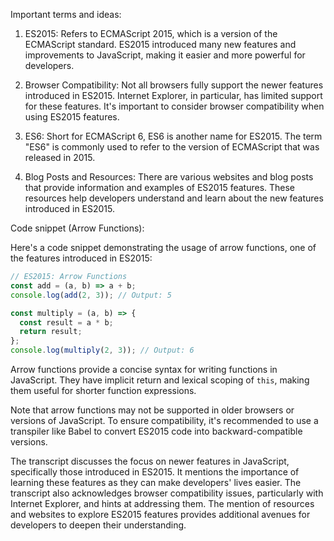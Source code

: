 Important terms and ideas:

1. ES2015: Refers to ECMAScript 2015, which is a version of the ECMAScript standard. ES2015 introduced many new features and improvements to JavaScript, making it easier and more powerful for developers.

2. Browser Compatibility: Not all browsers fully support the newer features introduced in ES2015. Internet Explorer, in particular, has limited support for these features. It's important to consider browser compatibility when using ES2015 features.

3. ES6: Short for ECMAScript 6, ES6 is another name for ES2015. The term "ES6" is commonly used to refer to the version of ECMAScript that was released in 2015.

4. Blog Posts and Resources: There are various websites and blog posts that provide information and examples of ES2015 features. These resources help developers understand and learn about the new features introduced in ES2015.

Code snippet (Arrow Functions):

Here's a code snippet demonstrating the usage of arrow functions, one of the features introduced in ES2015:

```javascript
// ES2015: Arrow Functions
const add = (a, b) => a + b;
console.log(add(2, 3)); // Output: 5

const multiply = (a, b) => {
  const result = a * b;
  return result;
};
console.log(multiply(2, 3)); // Output: 6
```

Arrow functions provide a concise syntax for writing functions in JavaScript. They have implicit return and lexical scoping of `this`, making them useful for shorter function expressions.

Note that arrow functions may not be supported in older browsers or versions of JavaScript. To ensure compatibility, it's recommended to use a transpiler like Babel to convert ES2015 code into backward-compatible versions.

The transcript discusses the focus on newer features in JavaScript, specifically those introduced in ES2015. It mentions the importance of learning these features as they can make developers' lives easier. The transcript also acknowledges browser compatibility issues, particularly with Internet Explorer, and hints at addressing them. The mention of resources and websites to explore ES2015 features provides additional avenues for developers to deepen their understanding.
